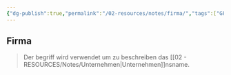 ```yaml
---
{"dg-publish":true,"permalink":"/02-resources/notes/firma/","tags":["GFN/LF01","ausbildung/gfn/ap1","wirtschaft/bwl"],"noteIcon":"","updated":"2025-09-27T01:32:44.702+02:00"}
---
```


## Firma 
> Der begriff wird verwendet um zu beschreiben das [[02 - RESOURCES/Notes/Unternehmen\|Unternehmen]]nsname.